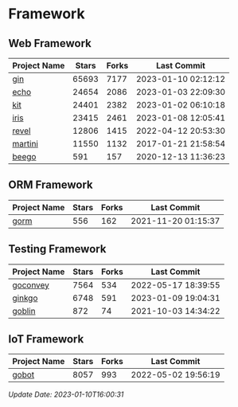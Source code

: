 # Framework

## Web Framework
| Project Name | Stars | Forks | Last Commit |
| ------------ | ----- | ----- | ----------- |
| [gin](https://github.com/gin-gonic/gin) | 65693 | 7177 | 2023-01-10 02:12:12 |
| [echo](https://github.com/labstack/echo) | 24654 | 2086 | 2023-01-03 22:09:30 |
| [kit](https://github.com/go-kit/kit) | 24401 | 2382 | 2023-01-02 06:10:18 |
| [iris](https://github.com/kataras/iris) | 23415 | 2461 | 2023-01-08 12:05:41 |
| [revel](https://github.com/revel/revel) | 12806 | 1415 | 2022-04-12 20:53:30 |
| [martini](https://github.com/go-martini/martini) | 11550 | 1132 | 2017-01-21 21:58:54 |
| [beego](https://github.com/astaxie/beego) | 591 | 157 | 2020-12-13 11:36:23 |

## ORM Framework
| Project Name | Stars | Forks | Last Commit |
| ------------ | ----- | ----- | ----------- |
| [gorm](https://github.com/jinzhu/gorm) | 556 | 162 | 2021-11-20 01:15:37 |

## Testing Framework
| Project Name | Stars | Forks | Last Commit |
| ------------ | ----- | ----- | ----------- |
| [goconvey](https://github.com/smartystreets/goconvey) | 7564 | 534 | 2022-05-17 18:39:55 |
| [ginkgo](https://github.com/onsi/ginkgo) | 6748 | 591 | 2023-01-09 19:04:31 |
| [goblin](https://github.com/franela/goblin) | 872 | 74 | 2021-10-03 14:34:22 |

## IoT Framework
| Project Name | Stars | Forks | Last Commit |
| ------------ | ----- | ----- | ----------- |
| [gobot](https://github.com/hybridgroup/gobot) | 8057 | 993 | 2022-05-02 19:56:19 |

*Update Date: 2023-01-10T16:00:31*